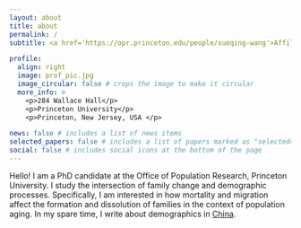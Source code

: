 ```yaml
---
layout: about
title: about
permalink: /
subtitle: <a href='https://opr.princeton.edu/people/xueqing-wang'>Affiliations</a>.

profile: 
  align: right
  image: prof_pic.jpg
  image_circular: false # crops the image to make it circular
  more_info: >
    <p>284 Wallace Hall</p>
    <p>Princeton University</p>
    <p>Princeton, New Jersey, USA </p>

news: false # includes a list of news items
selected_papers: false # includes a list of papers marked as "selected={true}"
social: false # includes social icons at the bottom of the page
---
```


Hello! I am a PhD candidate at the Office of Population Research, Princeton University. I study the intersection of family change and demographic processes. Specifically, I am interested in how mortality and migration affect the formation and dissolution of families in the context of population aging. In my spare time, I write about demographics in [China](https://scientificamerican.com/article/chinas-population-could-shrink-to-half-by-2100/).

